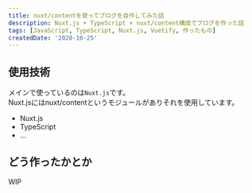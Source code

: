 ```yaml
---
title: nuxt/contentを使ってブログを自作してみた話
description: Nuxt.js + TypeScript + nuxt/content構成でブログを作った話
tags: [JavaScript, TypeScript, Nuxt.js, Vuetify, 作ったもの]
createdDate: '2020-10-25'
---
```


## 使用技術

メインで使っているのは`Nuxt.js`です。  
Nuxt.jsにはnuxt/contentというモジュールがありそれを使用しています。

- Nuxt.js
- TypeScript
- ...

## どう作ったかとか

WIP
